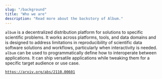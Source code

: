 ```yaml
---
slug: "/background"
title: "Who we are"
description: "Read more about the backstory of Album."
---
```

`album` is a decentralized distribution platform for solutions to specific scientific problems. 
It works across platforms, tools, and data domains and is designed to address limitations in reproducibility of 
scientific data software solutions and workflows, particularly when interactivity is needed. `album` can be used to 
programmatically define how to interoperate between applications. It can ship versatile applications while tweaking 
them for a specific target audience or use case.

[`https://arxiv.org/abs/2110.00601`](https://arxiv.org/abs/2110.00601)
